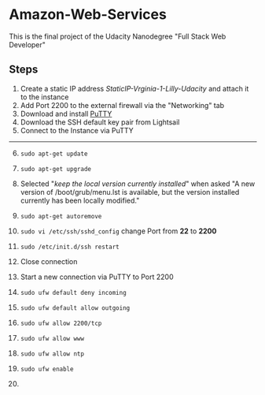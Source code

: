# Amazon-Web-Services
This is the final project of the Udacity Nanodegree "Full Stack Web Developer"

## Steps
1. Create a static IP address *StaticIP-Vrginia-1-Lilly-Udacity* and attach it to the instance
2. Add Port 2200 to the external firewall via the "Networking" tab
3. Download and install [PuTTY](https://www.chiark.greenend.org.uk/~sgtatham/putty/latest.html)
4. Download the SSH default key pair from Lightsail
5. Connect to the Instance via PuTTY
---
6. `sudo apt-get update`
7. `sudo apt-get upgrade`
8. Selected "*keep the local version currently installed*" when asked "A new version of /boot/grub/menu.lst is available, but the version installed currently has been locally modified."
9. `sudo apt-get autoremove`

10. `sudo vi /etc/ssh/sshd_config` change Port from **22** to **2200**
11. `sudo /etc/init.d/ssh restart`
12. Close connection

13. Start a new connection via PuTTY to Port 2200
14. `sudo ufw default deny incoming`
15. `sudo ufw default allow outgoing`
16. `sudo ufw allow 2200/tcp`
17. `sudo ufw allow www`
18. `sudo ufw allow ntp`
19. `sudo ufw enable`

20.

